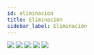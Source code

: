 ```yaml
---
id: eliminacion
title: Eliminación
sidebar_label: Eliminación
---
```


<img src="https://i.imgur.com/dDxR2WQ.png"/>

<img src="https://i.imgur.com/vs4MREa.png"/>

<img src="https://i.imgur.com/5Lt5Swg.png"/>

<img src="https://i.imgur.com/SPKCnYh.png"/>

<img src="https://i.imgur.com/ciNzOyY.png"/>